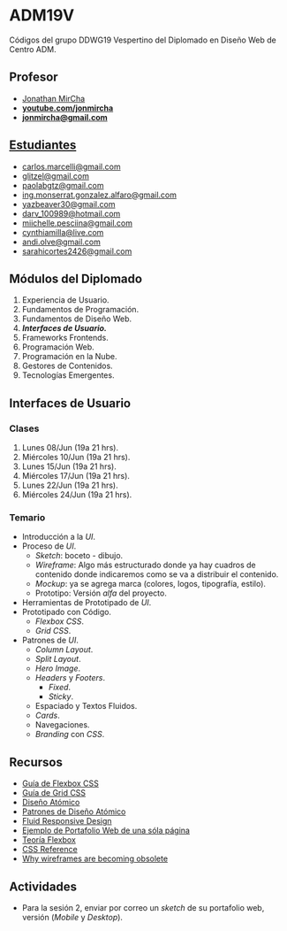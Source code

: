 # ADM19V

Códigos del grupo DDWG19 Vespertino del Diplomado en Diseño Web de Centro ADM.

## Profesor

- [Jonathan MirCha](http://jonmircha.com)
- **[youtube.com/jonmircha](https://youtube.com/jonmircha)**
- **[jonmircha@gmail.com](mailto:jonmircha@gmail.com)**

## [Estudiantes](https://docs.google.com/spreadsheets/d/1UVT7LANLAYIp6xbwN0SgeigaG9oaF0hsu4syfz6-jsk/edit#gid=1367906731)

- carlos.marcelli@gmail.com
- glitzel@gmail.com
- paolabgtz@gmail.com
- ing.monserrat.gonzalez.alfaro@gmail.com
- yazbeaver30@gmail.com
- darv_100989@hotmail.com
- miichelle.pesciina@gmail.com
- cynthiamilla@live.com
- andi.olve@gmail.com
- sarahicortes2426@gmail.com

## Módulos del Diplomado

1. Experiencia de Usuario.
1. Fundamentos de Programación.
1. Fundamentos de Diseño Web.
1. _**Interfaces de Usuario.**_
1. Frameworks Frontends.
1. Programación Web.
1. Programación en la Nube.
1. Gestores de Contenidos.
1. Tecnologías Emergentes.

## Interfaces de Usuario

### Clases

1. Lunes 08/Jun (19a 21 hrs).
1. Miércoles 10/Jun (19a 21 hrs).
1. Lunes 15/Jun (19a 21 hrs).
1. Miércoles 17/Jun (19a 21 hrs).
1. Lunes 22/Jun (19a 21 hrs).
1. Miércoles 24/Jun (19a 21 hrs).

### Temario

- Introducción a la _UI_.
- Proceso de _UI_.
  - _Sketch_: boceto - dibujo.
  - _Wireframe_: Algo más estructurado donde ya hay cuadros de contenido donde indicaremos como se va a distribuir el contenido.
  - _Mockup_: ya se agrega marca (colores, logos, tipografía, estilo).
  - Prototipo: Versión _alfa_ del proyecto.
- Herramientas de Prototipado de _UI_.
- Prototipado con Código.
  - _Flexbox CSS_.
  - _Grid CSS_.
- Patrones de _UI_.
  - _Column Layout_.
  - _Split Layout_.
  - _Hero Image_.
  - _Headers_ y _Footers_.
    - _Fixed_.
    - _Sticky_.
  - Espaciado y Textos Fluidos.
  - _Cards_.
  - Navegaciones.
  - _Branding_ con _CSS_.

## Recursos

- [Guía de Flexbox CSS](https://css-tricks.com/snippets/css/a-guide-to-flexbox/)
- [Guía de Grid CSS](https://css-tricks.com/snippets/css/complete-guide-grid/)
- [Diseño Atómico](https://bradfrost.com/blog/post/atomic-web-design/)
- [Patrones de Diseño Atómico](https://demo.patternlab.io/?p=pages-homepage)
- [Fluid Responsive Design](https://utopia.fyi/)
- [Ejemplo de Portafolio Web de una sóla página](https://www.traversymedia.com/)
- [Teoría Flexbox](https://jonmircha.com/flexbox)
- [CSS Reference](https://cssreference.io/)
- [Why wireframes are becoming obsolete](https://www.antonsten.com/wireframes/)

## Actividades

- Para la sesión 2, enviar por correo un _sketch_ de su portafolio web, versión (_Mobile_ y _Desktop_).
